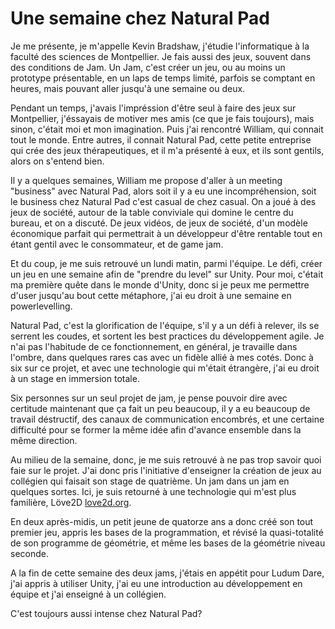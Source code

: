 Une semaine chez Natural Pad
============================

Je me présente, je m'appelle Kevin Bradshaw, j'étudie l'informatique à la faculté des sciences de Montpellier. Je fais aussi des jeux, souvent dans des conditions de Jam. Un Jam, c'est créer un jeu, ou au moins un prototype présentable, en un laps de temps limité, parfois se comptant en heures, mais pouvant aller jusqu'à une semaine ou deux.

Pendant un temps, j'avais l'impréssion d'être seul à faire des jeux sur Montpellier, j'éssayais de motiver mes amis (ce que je fais toujours), mais sinon, c'était moi et mon imagination. Puis j'ai rencontré William, qui connait tout le monde. Entre autres, il connait Natural Pad, cette petite entreprise qui crée des jeux thérapeutiques, et il m'a présenté à eux, et ils sont gentils, alors on s'entend bien.

Il y a quelques semaines, William me propose d'aller à un meeting "business" avec Natural Pad, alors soit il y a eu une incompréhension, soit le business chez Natural Pad c'est casual de chez casual. On a joué à des jeux de société, autour de la table conviviale qui domine le centre du bureau, et on a discuté. De jeux vidéos, de jeux de société, d'un modèle économique parfait qui permettrait à un développeur d'être rentable tout en étant gentil avec le consommateur, et de game jam.

Et du coup, je me suis retrouvé un lundi matin, parmi l'équipe. Le défi, créer un jeu en une semaine afin de "prendre du level" sur Unity. Pour moi, c'était ma première quête dans le monde d'Unity, donc si je peux me permettre d'user jusqu'au bout cette métaphore, j'ai eu droit à une semaine en powerlevelling.

Natural Pad, c'est la glorification de l'équipe, s'il y a un défi à relever, ils se serrent les coudes, et sortent les best practices du développement agile. Je n'ai pas l'habitude de ce fonctionnement, en général, je travaille dans l'ombre, dans quelques rares cas avec un fidèle allié à mes cotés. Donc à six sur ce projet, et avec une technologie qui m'était étrangère, j'ai eu droit à un stage en immersion totale.

Six personnes sur un seul projet de jam, je pense pouvoir dire avec certitude maintenant que ça fait un peu beaucoup, il y a eu beaucoup de travail déstructif, des canaux de communication encombrés, et une certaine difficulté pour se former la même idée afin d'avance ensemble dans la même direction.

Au milieu de la semaine, donc, je me suis retrouvé à ne pas trop savoir quoi faie sur le projet. J'ai donc pris l'initiative d'enseigner la création de jeux au collégien qui faisait son stage de quatrième. Un jam dans un jam en quelques sortes. Ici, je suis retourné à une technologie qui m'est plus familière, Löve2D [love2d.org][1].

En deux après-midis, un petit jeune de quatorze ans a donc créé son tout premier jeu, appris les bases de la programmation, et révisé la quasi-totalité de son programme de géométrie, et même les bases de la géométrie niveau seconde.

A la fin de cette semaine des deux jams, j'étais en appétit pour Ludum Dare, j'ai appris à utiliser Unity, j'ai eu une introduction au développement en équipe et j'ai enseigné à un collégien.

C'est toujours aussi intense chez Natural Pad?



[1]: http://www.love2d.org/ "LÖVE - Free 2D Game Engine"